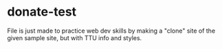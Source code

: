 # donate-test
File is just made to practice web dev skills by making a "clone" site of the given sample site, but with TTU info and styles.
